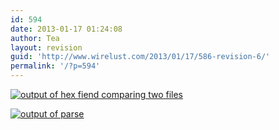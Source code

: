 ```yaml
---
id: 594
date: 2013-01-17 01:24:08
author: Tea
layout: revision
guid: 'http://www.wirelust.com/2013/01/17/586-revision-6/'
permalink: '/?p=594'
---
```


[![output of hex fiend comparing two files](http://www.wirelust.com/blog/wp-content/uploads/2013/01/hexfiend-286x300.png)](http://www.wirelust.com/?attachment_id=587)

[![output of parse](http://www.wirelust.com/blog/wp-content/uploads/2013/01/parse_output-300x273.png)](http://www.wirelust.com/?attachment_id=588)